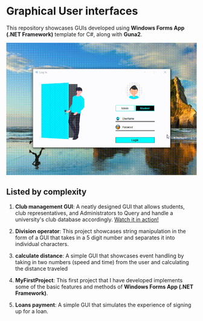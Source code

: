 # Graphical User interfaces

This repository showcases GUIs developed using **Windows Forms App (.NET Framework)** template for C#, along with **Guna2**.

![GUI gif](../../Snippets/C%20sharp/GUI/club%20GUI/Admin%20login.gif)

## Listed by complexity

1. **Club management GUI**: A neatly designed GUI that allows students, club representatives, and Administrators to Query and handle a university's club database accordingly. [Watch it in action!](https://youtu.be/8Q_wApPYiU8)

2. **Division operator**: This project showcases string manipulation in the form of a GUI that takes in a 5 digit number and separates it into individual characters.

3. **calculate distance**: A simple GUI that showcases event handling by taking in two numbers (speed and time) from the user and calculating the distance traveled

4. **MyFirstProject**: This first project that I have developed implements some of the basic features and methods of **Windows Forms App (.NET Framework)**.

5. **Loans payment**: A simple GUI that simulates the experience of signing up for a loan.
